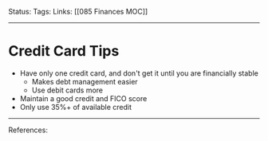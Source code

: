 Status:
Tags:
Links: [[085 Finances MOC]]
___
# Credit Card Tips
- Have only one credit card, and don't get it until you are financially stable
	- Makes debt management easier
	- Use debit cards more
- Maintain a good credit and FICO score
- Only use 35%+ of available credit
___
References: